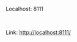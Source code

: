 <p>Localhost: 8111</p>
<br>
<p>Link: <a href="http://localhost:8111/" target="_blank">http://localhost:8111/</a></p>
<br>
